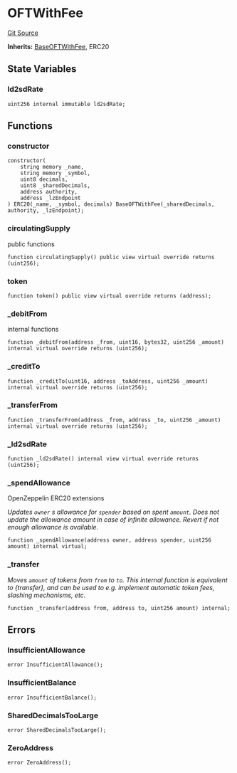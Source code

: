# OFTWithFee

[Git Source](https://github.com/manifoldfinance/mevETH2/blob/b0e2069a5fc2dbba164002d348bd88f3539a53df/src/layerZero/oft/OFTWithFee.sol)

**Inherits:**
[BaseOFTWithFee](/src/layerZero/oft/BaseOFTWithFee.sol/abstract.BaseOFTWithFee.md), ERC20

## State Variables

### ld2sdRate

```solidity
uint256 internal immutable ld2sdRate;
```

## Functions

### constructor

```solidity
constructor(
    string memory _name,
    string memory _symbol,
    uint8 decimals,
    uint8 _sharedDecimals,
    address authority,
    address _lzEndpoint
) ERC20(_name, _symbol, decimals) BaseOFTWithFee(_sharedDecimals, authority, _lzEndpoint);
```

### circulatingSupply

public functions

```solidity
function circulatingSupply() public view virtual override returns (uint256);
```

### token

```solidity
function token() public view virtual override returns (address);
```

### \_debitFrom

internal functions

```solidity
function _debitFrom(address _from, uint16, bytes32, uint256 _amount) internal virtual override returns (uint256);
```

### \_creditTo

```solidity
function _creditTo(uint16, address _toAddress, uint256 _amount) internal virtual override returns (uint256);
```

### \_transferFrom

```solidity
function _transferFrom(address _from, address _to, uint256 _amount) internal virtual override returns (uint256);
```

### \_ld2sdRate

```solidity
function _ld2sdRate() internal view virtual override returns (uint256);
```

### \_spendAllowance

OpenZeppelin ERC20 extensions

_Updates `owner` s allowance for `spender` based on spent `amount`.
Does not update the allowance amount in case of infinite allowance.
Revert if not enough allowance is available._

```solidity
function _spendAllowance(address owner, address spender, uint256 amount) internal virtual;
```

### \_transfer

_Moves `amount` of tokens from `from` to `to`.
This internal function is equivalent to {transfer}, and can be used to
e.g. implement automatic token fees, slashing mechanisms, etc._

```solidity
function _transfer(address from, address to, uint256 amount) internal;
```

## Errors

### InsufficientAllowance

```solidity
error InsufficientAllowance();
```

### InsufficientBalance

```solidity
error InsufficientBalance();
```

### SharedDecimalsTooLarge

```solidity
error SharedDecimalsTooLarge();
```

### ZeroAddress

```solidity
error ZeroAddress();
```
